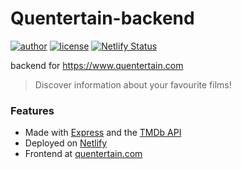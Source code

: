 # Quentertain-backend

[![author](https://img.shields.io/badge/author-xDavide9-brightgreen)](https://github.com/xDavide9)
[![license](https://img.shields.io/github/license/xDavide9/Quentertain-backend?color=red)](https://github.com/xDavide9/Quentertain-backend/blob/master/LICENSE)
[![Netlify Status](https://api.netlify.com/api/v1/badges/bff07a9f-d328-42e1-8bee-27c769c575c3/deploy-status?branch=master)](https://app.netlify.com/sites/quentertain-backend/deploys)

backend for https://www.quentertain.com

> Discover information about your favourite films!

### Features

- Made with [Express](https://expressjs.com/) and the [TMDb API](https://www.themoviedb.org/)
- Deployed on [Netlify](https://www.netlify.com/)
- Frontend at [quentertain.com](https://www.quentertain.com)
